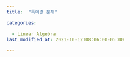 ```yaml
---
title:  "특이값 분해"

categories:

  - Linear Algebra
last_modified_at: 2021-10-12T08:06:00-05:00

---
```

